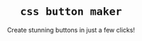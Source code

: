 <h1 align="center"><code>css button maker</code></h1>
<p align="center">Create stunning buttons in just a few clicks!</p>
